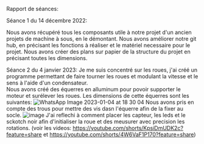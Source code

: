 Rapport de séances:

Séance 1 du 14 décembre 2022:

Nous avons récupéré tous les composants utile à notre projet d'un ancien projets de machine à sous, en le démontant.
Nous avons améliorer notre git hub, en précisant les fonctions à réaliser et le matériel necessaire pour le projet.
Nous avons créer des plans sur papier de la structure du projet en précisant toutes les dimensions.


Séance 2 du 4 janvier 2023:
Je me suis concentré sur les roues, j'ai créé un programme permettant de faire tourner les roues et modulant la vitesse et le sens à l'aide d'un condensateur.  
Nous avons créé des équerres en alluminum pour povoir supporter le moteur et surélever les roues.
Les dimensions de cette équerres sont les suivantes:
![WhatsApp Image 2023-01-04 at 18 30 04](https://user-images.githubusercontent.com/119940151/210615158-91b0050e-1ef6-4d2e-b4c1-8c07a88257fc.jpeg)
Nous avons pris en compte des trous pour mettre des vis dasn l'équerre afin de la fixer au socle.
![image](https://user-images.githubusercontent.com/119940151/210615632-26e83154-eaba-4a32-948e-85a3110865f3.png)
J'ai reflechi à comment placer les capteur, les leds  et le sckotch noir afin d'initialiser la roue et des meusurer avec precision les rotations. (voir les videos: https://youtube.com/shorts/KpsiDmUDK2c?feature=share et https://youtube.com/shorts/4W6VaF1P170?feature=share)
